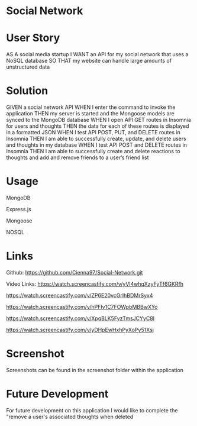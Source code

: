 # Social Network

# User Story

AS A social media startup
I WANT an API for my social network that uses a NoSQL database
SO THAT my website can handle large amounts of unstructured data

# Solution

GIVEN a social network API
WHEN I enter the command to invoke the application
THEN my server is started and the Mongoose models are synced to the MongoDB database
WHEN I open API GET routes in Insomnia for users and thoughts
THEN the data for each of these routes is displayed in a formatted JSON
WHEN I test API POST, PUT, and DELETE routes in Insomnia
THEN I am able to successfully create, update, and delete users and thoughts in my database
WHEN I test API POST and DELETE routes in Insomnia
THEN I am able to successfully create and delete reactions to thoughts and add and remove friends to a user’s friend list

# Usage

MongoDB

Express.js

Mongoose

NOSQL

# Links

Github: https://github.com/Cienna97/Social-Network.git

Video Links: https://watch.screencastify.com/v/yVl4whqXzyFyTf6GKRfh

https://watch.screencastify.com/v/ZP6E20vcGrIhBDMrSyx4

https://watch.screencastify.com/v/hPFIv1C7FOWpbMBBwXYo

https://watch.screencastify.com/v/XpqBLK5FyzTmsJCYyC8I

https://watch.screencastify.com/v/yDHpEwHxhPyXoPy51Xsj

# Screenshot

Screenshots can be found in the screenshot folder within the application

# Future Development

For future development on this application I would like to complete the "remove a user's associated thoughts when deleted



